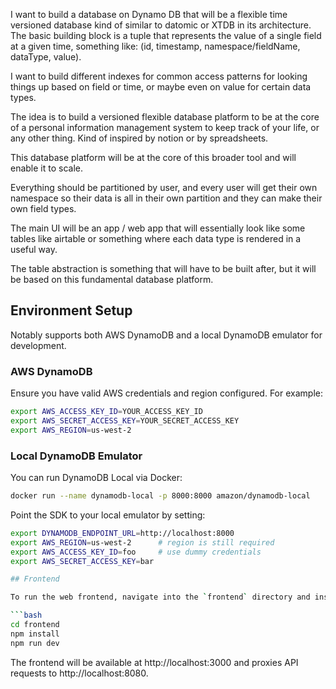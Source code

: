 I want to build a database on Dynamo DB that will be a flexible time versioned database kind of similar to datomic or XTDB in its architecture.
The basic building block is a tuple that represents the value of a single field at a given time, something like: (id, timestamp, namespace/fieldName, dataType, value).

I want to build different indexes for common access patterns for looking things up based on field or time, or maybe even on value for certain data types.

The idea is to build a versioned flexible database platform to be at the core of a personal information management system to keep track of your life, or any other thing.
Kind of inspired by notion or by spreadsheets.

This database platform will be at the core of this broader tool and will enable it to scale.

Everything should be partitioned by user, and every user will get their own namespace so their data is all in their own partition and they can make their own field types.

The main UI will be an app / web app that will essentially look like some tables like airtable or something where each data type is rendered in a useful way.

The table abstraction is something that will have to be built after, but it will be based on this fundamental database platform.

## Environment Setup

Notably supports both AWS DynamoDB and a local DynamoDB emulator for development.

### AWS DynamoDB

Ensure you have valid AWS credentials and region configured. For example:

```bash
export AWS_ACCESS_KEY_ID=YOUR_ACCESS_KEY_ID
export AWS_SECRET_ACCESS_KEY=YOUR_SECRET_ACCESS_KEY
export AWS_REGION=us-west-2
```

### Local DynamoDB Emulator

You can run DynamoDB Local via Docker:

```bash
docker run --name dynamodb-local -p 8000:8000 amazon/dynamodb-local
```

Point the SDK to your local emulator by setting:

```bash
export DYNAMODB_ENDPOINT_URL=http://localhost:8000
export AWS_REGION=us-west-2      # region is still required
export AWS_ACCESS_KEY_ID=foo     # use dummy credentials
export AWS_SECRET_ACCESS_KEY=bar

## Frontend

To run the web frontend, navigate into the `frontend` directory and install dependencies:

```bash
cd frontend
npm install
npm run dev
```

The frontend will be available at http://localhost:3000 and proxies API requests to http://localhost:8080.
```
